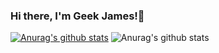 ### Hi there, I'm Geek James!👋
[![Anurag's github stats](https://github-readme-stats.vercel.app/api?username=geek-james)](https://github.com/anuraghazra/github-readme-stats)
![Anurag's github stats](https://github-readme-stats.vercel.app/api?username=geek-james&show_icons=true&theme=radical)
